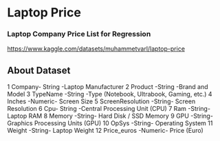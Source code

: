 # Laptop Price
### Laptop Company Price List for Regression

https://www.kaggle.com/datasets/muhammetvarl/laptop-price

## About Dataset
1 Company- String -Laptop Manufacturer
2 Product -String -Brand and Model
3 TypeName -String -Type (Notebook, Ultrabook, Gaming, etc.)
4 Inches -Numeric- Screen Size
5 ScreenResolution -String- Screen Resolution
6 Cpu- String -Central Processing Unit (CPU)
7 Ram -String- Laptop RAM
8 Memory -String- Hard Disk / SSD Memory
9 GPU -String- Graphics Processing Units (GPU)
10 OpSys -String- Operating System
11 Weight -String- Laptop Weight
12 Price_euros -Numeric- Price (Euro)